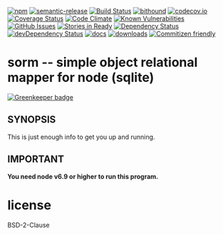 [![npm](https://img.shields.io/npm/v/sorm.svg)](https://www.npmjs.com/package/sorm)
[![semantic-release](https://img.shields.io/badge/%20%20%F0%9F%93%A6%F0%9F%9A%80-semantic--release-e10079.svg)](https://github.com/arlac77/sorm)
[![Build Status](https://secure.travis-ci.org/arlac77/sorm.png)](http://travis-ci.org/arlac77/sorm)
[![bithound](https://www.bithound.io/github/arlac77/sorm/badges/score.svg)](https://www.bithound.io/github/arlac77/sorm)
[![codecov.io](http://codecov.io/github/arlac77/sorm/coverage.svg?branch=master)](http://codecov.io/github/arlac77/sorm?branch=master)
[![Coverage Status](https://coveralls.io/repos/arlac77/sorm/badge.svg)](https://coveralls.io/r/arlac77/sorm)
[![Code Climate](https://codeclimate.com/github/arlac77/sorm/badges/gpa.svg)](https://codeclimate.com/github/arlac77/sorm)
[![Known Vulnerabilities](https://snyk.io/test/github/arlac77/sorm/badge.svg)](https://snyk.io/test/github/arlac77/sorm)
[![GitHub Issues](https://img.shields.io/github/issues/arlac77/sorm.svg?style=flat-square)](https://github.com/arlac77/sorm/issues)
[![Stories in Ready](https://badge.waffle.io/arlac77/sorm.svg?label=ready&title=Ready)](http://waffle.io/arlac77/sorm)
[![Dependency Status](https://david-dm.org/arlac77/sorm.svg)](https://david-dm.org/arlac77/sorm)
[![devDependency Status](https://david-dm.org/arlac77/sorm/dev-status.svg)](https://david-dm.org/arlac77/sorm#info=devDependencies)
[![docs](http://inch-ci.org/github/arlac77/sorm.svg?branch=master)](http://inch-ci.org/github/arlac77/sorm)
[![downloads](http://img.shields.io/npm/dm/sorm.svg?style=flat-square)](https://npmjs.org/package/sorm)
[![Commitizen friendly](https://img.shields.io/badge/commitizen-friendly-brightgreen.svg)](http://commitizen.github.io/cz-cli/)

sorm -- simple object relational mapper for node (sqlite)
==============================

[![Greenkeeper badge](https://badges.greenkeeper.io/arlac77/sorm.svg)](https://greenkeeper.io/)

## SYNOPSIS

This is just enough info to get you up and running.

## IMPORTANT

**You need node v6.9 or higher to run this program.**


license
=======

BSD-2-Clause
